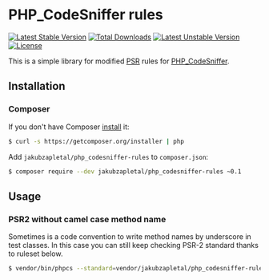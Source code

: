 # PHP_CodeSniffer rules

[![Latest Stable Version](https://poser.pugx.org/jakubzapletal/php_codesniffer-rules/v/stable.png)](https://packagist.org/packages/jakubzapletal/php_codesniffer-rules)
[![Total Downloads](https://poser.pugx.org/jakubzapletal/php_codesniffer-rules/downloads.png)](https://packagist.org/packages/jakubzapletal/php_codesniffer-rules)
[![Latest Unstable Version](https://poser.pugx.org/jakubzapletal/php_codesniffer-rules/v/unstable.png)](https://packagist.org/packages/jakubzapletal/php_codesniffer-rules)
[![License](https://poser.pugx.org/jakubzapletal/php_codesniffer-rules/license.png)](https://packagist.org/packages/jakubzapletal/php_codesniffer-rules)

This is a simple library for modified [PSR](https://github.com/php-fig/fig-standards) rules for [PHP_CodeSniffer](https://github.com/squizlabs/PHP_CodeSniffer).

## Installation

### Composer

If you don't have Composer [install](http://getcomposer.org/doc/00-intro.md#installation) it:

```bash
$ curl -s https://getcomposer.org/installer | php
```

Add `jakubzapletal/php_codesniffer-rules` to `composer.json`:

```bash
$ composer require --dev jakubzapletal/php_codesniffer-rules ~0.1
```


## Usage

### PSR2 without camel case method name

Sometimes is a code convention to write method names by underscore in test classes. In this case you can still keep checking
PSR-2 standard thanks to ruleset below.

```bash
$ vendor/bin/phpcs --standard=vendor/jakubzapletal/php_codesniffer-rules/psr2-without-camel-case-method-name.xml </PATH/TO/TESTED/FOLDER>
```
